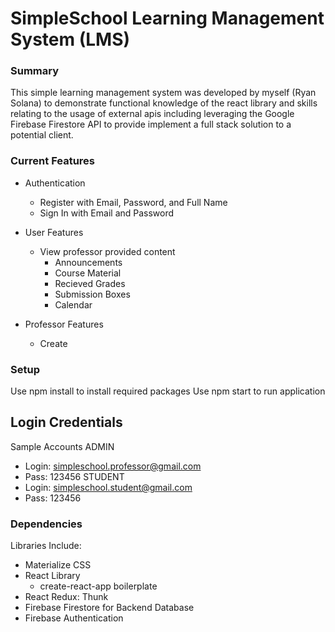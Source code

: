 # SimpleSchool Learning Management System (LMS)

### Summary
This simple learning management system was developed by myself (Ryan Solana) to demonstrate functional knowledge of the react library and skills relating to the usage of external apis including leveraging the Google Firebase Firestore API to provide implement a full stack solution to a potential client.

### Current Features
- Authentication
    - Register with Email, Password, and Full Name
    - Sign In with Email and Password

- User Features
    - View professor provided content
        - Announcements
        - Course Material
        - Recieved Grades
        - Submission Boxes
        - Calendar

- Professor Features
    - Create 

### Setup
Use npm install to install required packages
Use npm start to run application

## Login Credentials

Sample Accounts
ADMIN
- Login: simpleschool.professor@gmail.com
- Pass: 123456
STUDENT
- Login: simpleschool.student@gmail.com
- Pass: 123456

### Dependencies
Libraries Include:
- Materialize CSS
- React Library
   - create-react-app boilerplate
- React Redux: Thunk
- Firebase Firestore for Backend Database
- Firebase Authentication


